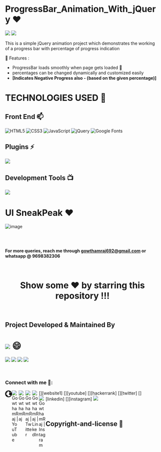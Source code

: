 # ProgressBar_Animation_With_jQuery ❤️ 

![](https://img.shields.io/github/languages/count/gowthamrajk/ProgressBar_Animation_With_jQuery)   ![](https://img.shields.io/github/languages/top/gowthamrajk/ProgressBar_Animation_With_jQuery)

This is a simple jQuery animation project which demonstrates the working of a progress bar with percentage of progress indication

🔭 Features :

- ProgressBar loads smoothly when page gets loaded 📲
- percentages can be changed dynamically and customized easily
- **[Indicates Negative Progress also - (based on the given percentage)]**

# TECHNOLOGIES USED 📌

## Front End 📫

![HTML5](https://img.shields.io/static/v1?style=for-the-badge&message=HTML5&color=E34F26&logo=HTML5&logoColor=FFFFFF&label=)
![CSS3](https://img.shields.io/static/v1?style=for-the-badge&message=CSS3&color=1572B6&logo=CSS3&logoColor=FFFFFF&label=)
![JavaScript](https://img.shields.io/static/v1?style=for-the-badge&message=JavaScript&color=222222&logo=JavaScript&logoColor=F7DF1E&label=)
![jQuery](https://img.shields.io/static/v1?style=for-the-badge&message=jQuery&color=0769AD&logo=jQuery&logoColor=FFFFFF&label=)
![Google Fonts](https://img.shields.io/static/v1?style=for-the-badge&message=Google+Fonts&color=4285F4&logo=Google+Fonts&logoColor=FFFFFF&label=)

## Plugins ⚡

![](https://img.shields.io/static/v1?style=for-the-badge&message=Circle+chart-Jquery+plugin&color=DD0031&logoColor=FFFFFF&label=)

## Development Tools 📺

![](https://img.shields.io/static/v1?style=for-the-badge&message=Sublime+Text&color=222222&logo=Sublime+Text&logoColor=FF9800&label=)

# UI SneakPeak ❤️ 

![image](https://user-images.githubusercontent.com/43011442/126272764-d3193412-a8a7-4a65-9486-45f621f968cd.png)


<br><br>

**For more queries, reach me through gowthamraj692@gmail.com or whatsapp @ 9698382306**

<br>
<div align="center">

# Show some ❤️ by starring this repository !!!

</div>
<br>

## Project Developed & Maintained By 

# ![](https://img.shields.io/static/v1?style=for-the-badge&message=Gowthamraj+K&color=007396&label=) 😄

![](https://img.shields.io/static/v1?style=for-the-badge&message=Fullstack+Web+Developer&color=0b3d36&label=)  ![](https://img.shields.io/static/v1?style=for-the-badge&message=UI+Designer&color=d92323&label=) ![](https://img.shields.io/static/v1?style=for-the-badge&message=Learning+new+things&color=0c0c4f&label=)  ![](https://img.shields.io/static/v1?style=for-the-badge&message=Design+Thinker&color=0b3d17&label=) 

<br>

### Connect with me 👋:

[<img align="left" alt="code-Jamm.in" width="22px" src="https://raw.githubusercontent.com/iconic/open-iconic/master/svg/globe.svg" />][website1]
[<img align="left" alt="GowthamRaj | YouTube" width="22px" src="https://cdn.jsdelivr.net/npm/simple-icons@v3/icons/youtube.svg" />][youtube]
[<img align="left" alt="GowthamRaj " width="22px" src="https://www.iconfinder.com/data/icons/logos-and-brands/512/160_Hackerrank_logo_logos-512.png" />][hackerrank]
[<img align="left" alt="GowthamRaj  | Twitter" width="22px" src="https://cdn.jsdelivr.net/npm/simple-icons@v3/icons/twitter.svg" />][twitter]
[<img align="left" alt="GowthamRaj  | LinkedIn" width="22px" src="https://cdn.jsdelivr.net/npm/simple-icons@v3/icons/linkedin.svg" />][linkedin]
[<img align="left" alt="GowthamRaj  | Instagram" width="22px" src="https://cdn.jsdelivr.net/npm/simple-icons@v3/icons/instagram.svg" />][instagram]
[![](https://img.shields.io/badge/9698382306-25D366?style=social&logo=whatsapp&logoColor=green)]()

<br>

## Copyright-and-license 📌
